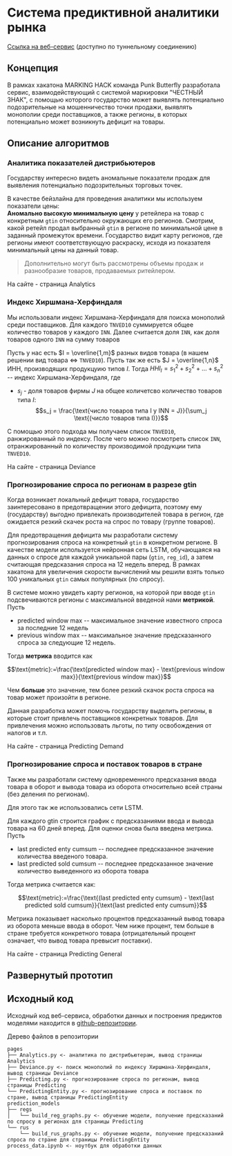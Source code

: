 # Система предиктивной аналитики рынка

[Ссылка на веб-сервис](https://sour-bats-mate-217-197-0-81.loca.lt) (доступно по туннельному соединению) 

## Концепция 
В рамках хакатона MARKING HACK команда Punk Butterfly разработала сервис, взаимодействующий с системой маркировки "ЧЕСТНЫЙ ЗНАК", с помощью которого государство может выявлять потенциально подозрительные на мошенничество точки продажи, выявлять монополии среди поставщиков, а также регионы, в которых потенциально может возникнуть дефицит на товары.

## Описание алгоритмов 

### Аналитика показателей дистрибьютеров

Государству интересно видеть аномальные показатели продаж для выявления потенциально подозрительных торговых точек.

В качестве бейзлайна для проведения аналитики мы используем показатели цены:  
**Аномально высокую минимальную цену** у ретейлера на товар с конкретным `gtin` относительно окружающих его регионов. Смотрим, какой ретейл продал выбранный `gtin` в регионе по минимальной цене в заданный промежуток времени. Государство видит карту регионов, где регионы имеют соответствующую раскраску, исходя из показателя минимальный цены на данный товар.  
> Дополнительно могут быть рассмотрены объемы продаж и разнообразие товаров, продаваемых ритейлером.  

На сайте - страница Analytics

### Индекс Хиршмана-Херфиндаля
Мы использовали индекс Хиршмана-Херфиндаля для поиска монополий среди поставщиков. Для каждого `TNVED10` суммируется общее количество товаров у каждого `INN`. Далее считается доля `INN`, как доля товаров одного `INN` на сумму товаров 

Пусть у нас есть $I = \overline{1,m}$ разных видов товара (в нашем решении вид товара $\Leftrightarrow$ `TNVED10`). Пусть так же есть $J = \overline{1,n}$ ИНН, производящих продукцуию типов $I$. Тогда 
$HHI_I = s_1^2 + s_2^2 + \ldots + s_n^2$ -- индекс Хиршмана-Херфиндаля, где 
* $s_j$ - доля товаров фирмы $J$ на общее количетсво количество товаров типа $I$: $$s_j = \frac{\text{число товаров типа I у INN = J}}{\sum_j \text{(число товаров типа I)}}$$

С помощью этого подхода мы получаем список `TNVED10`, ранжированный по индексу. После чего можно посмотреть список `INN`, отранжированный по количеству производимой продукции типа `TNVED10`.


На сайте - страница Deviance

### Прогнозирование спроса по регионам в разрезе gtin
Когда возникает локальный дефицит товара, государство заинтересовано в предотвращении этого дефицита, поэтому ему (государству) выгодно привлекать производителей товара в регион, где ожидается резкий скачек роста на спрос по товару (группе товаров). 

Для предотвращения дефицита мы разработали систему прогнозирования спроса на конкретный `gtin` в конкретном регионе. В качестве модели используется нейронная сеть LSTM, обучающаяся на данных о спросе для каждой уникальной пары (`gtin`, `reg_id`), а затем считающая предсказания спроса на 12 недель вперед. В рамках хакатона для увеличения скорости вычислений мы решили взять только 100 уникальных `gtin` самых популярных (по спросу).

В системе можно увидеть карту регионов, на которой при вводе `gtin` подсвечиваются регионы с максимальной введеной нами **метрикой**. Пусть
* $\text{predicted window max}$ -- максимальное значение известного спроса за последние 12 недель
* $\text{previous window max}$ -- максимальное значение предсказанного спроса за следующие 12 недель.

Тогда **метрика** вводится как 

$$\text{metric}:=\frac{\text{predicted window max} - \text{previous window max}}{\text{previous window max}}$$

Чем **больше** это значение, тем более резкий скачок роста спроса на товар может произойти в регионе. 

Данная разработка может помочь государству выделить регионы, в которые стоит привлечь поставщиков конкретных товаров. Для привлечения можно использовать льготы, по типу освобождения от налогов и т.п.

На сайте - страница Predicting Demand 

### Прогнозирование спроса и поставок товаров в стране
Также мы разработали систему одновременного предсказания ввода товара в оборот и вывода товара из оборота относительно всей страны (без деления по регионам).

Для этого так же использовались сети LSTM.

Для каждого gtin строится график с предсказаниями ввода и вывода товара на 60 дней вперед. Для оценки снова была введена метрика. Пусть 
* $\text{last predicted enty cumsum}$ -- последнее предсказанное значение количества введеного товара.
* $\text{last predicted sold cumsum}$ -- последнее предсказанное значение количество выведенного из оборота товара

Тогда мeтрика считается как:

$$\text{metric}:=\frac{\text{(last predicted enty cumsum} - \text{last predicted sold cumsum}}{\text{last predicted enty cumsum}}$$

Метрика показывает насколько процентов предсказанный вывод товара из оборота меньше ввода в оборот. Чем ниже процент, тем больше в стране требуется конкретного товара (отрицательный процент означает, что вывод товара превысит поставки). 

На сайте - страница Predicting General 

## Развернутый прототип 

## Исходный код
Исходный код веб-сервиса, обработки данных и построения предиктов моделями находится в [github-репозитории](https://github.com/PunkButterfly/Hackathon-MarkingHack).

Дерево файлов в репозитории

```
pages
├── Analytics.py <- аналитика по дистрибьютерам, вывод страницы Analytics
├── Deviance.py <- поиск монополий по индексу Хиршмана-Херфиндаля, вывод страницы Deviance
├── Predicting.py <- прогнозирование спроса по регионам, вывод страницы Predicting
└── PredictingEntity.py <- прогнозирование спроса и поставок по стране, вывод страницы PredictingEntity
prediction_models
├── regs
│   └── build_reg_graphs.py <- обучение модели, получение предсказаний по спросу в регионах для страницы Predicting
└── rus
    └── build_rus_graphs.py <- обучение модели, получение предсказаний спроса по стране для страницы PredictingEntity
process_data.ipynb <- ноутбук для обработки данных
```
